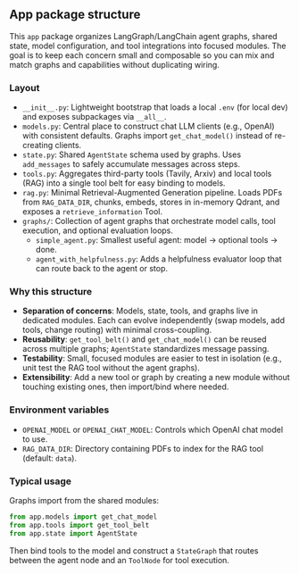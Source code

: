 ## App package structure

This `app` package organizes LangGraph/LangChain agent graphs, shared state, model configuration, and tool integrations into focused modules. The goal is to keep each concern small and composable so you can mix and match graphs and capabilities without duplicating wiring.

### Layout

- `__init__.py`: Lightweight bootstrap that loads a local `.env` (for local dev) and exposes subpackages via `__all__`.
- `models.py`: Central place to construct chat LLM clients (e.g., OpenAI) with consistent defaults. Graphs import `get_chat_model()` instead of re-creating clients.
- `state.py`: Shared `AgentState` schema used by graphs. Uses `add_messages` to safely accumulate messages across steps.
- `tools.py`: Aggregates third-party tools (Tavily, Arxiv) and local tools (RAG) into a single tool belt for easy binding to models.
- `rag.py`: Minimal Retrieval-Augmented Generation pipeline. Loads PDFs from `RAG_DATA_DIR`, chunks, embeds, stores in in-memory Qdrant, and exposes a `retrieve_information` Tool.
- `graphs/`: Collection of agent graphs that orchestrate model calls, tool execution, and optional evaluation loops.
  - `simple_agent.py`: Smallest useful agent: model -> optional tools -> done.
  - `agent_with_helpfulness.py`: Adds a helpfulness evaluator loop that can route back to the agent or stop.

### Why this structure

- **Separation of concerns**: Models, state, tools, and graphs live in dedicated modules. Each can evolve independently (swap models, add tools, change routing) with minimal cross-coupling.
- **Reusability**: `get_tool_belt()` and `get_chat_model()` can be reused across multiple graphs; `AgentState` standardizes message passing.
- **Testability**: Small, focused modules are easier to test in isolation (e.g., unit test the RAG tool without the agent graphs).
- **Extensibility**: Add a new tool or graph by creating a new module without touching existing ones, then import/bind where needed.

### Environment variables

- `OPENAI_MODEL` or `OPENAI_CHAT_MODEL`: Controls which OpenAI chat model to use.
- `RAG_DATA_DIR`: Directory containing PDFs to index for the RAG tool (default: `data`).

### Typical usage

Graphs import from the shared modules:

```python
from app.models import get_chat_model
from app.tools import get_tool_belt
from app.state import AgentState
```

Then bind tools to the model and construct a `StateGraph` that routes between the agent node and an `ToolNode` for tool execution.


